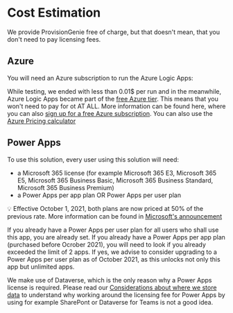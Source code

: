 # Cost Estimation

We provide ProvisionGenie free of charge, but that doesn't mean, that you don't need to pay licensing fees. 

## Azure

You will need an Azure subscription to run the Azure Logic Apps: 

While testing, we ended with less than 0.01$ per run and in the meanwhile, Azure Logic Apps became part of the [free Azure tier](https://azure.microsoft.com/en-us/updates/five-more-free-services-available-with-an-azure-free-account/). This means that you won't need to pay for ot AT ALL. More information can be found here, where you can also [sign up for a free Azure subscription](https://azure.microsoft.com/free). You can also use the [Azure Pricing calculator](https://azure.microsoft.com/pricing/calculator/)

## Power Apps 

To use this solution, every user using this solution will need: 

* a Microsoft 365 license (for example Microsoft 365 E3, Microsoft 365 E5, Microsoft 365 Business Basic, Microsoft 365 Business Standard, Microsoft 365 Business Premium)
* a Power Apps per app plan OR Power Apps per user plan

💡 Effective October 1, 2021, both plans are now priced at 50% of the previous rate. More information can be found in [Microsoft's announcement](https://www.microsoft.com/en-us/licensing/news/pricing_and_licensing_updates_coming_to_power_apps) 

If you already have a Power Apps per user plan for all users who shall use this app, you are already set. 
If you already have a Power Apps per app plan (purchased before Ocrober 2021), you will need to look if you already exceeded the limit of 2 apps. If yes, we advise to consider upgrading to a Power Apps per user plan as of October 2021, as this unlocks not only this app but unlimited apps. 

We make use of Dataverse, which is the only reason why a Power Apps license is required. Please read our [Considerations about where we store data](Considerations-on-Dataverse.md) to understand why working around the licensing fee for Power Apps by using for example SharePont or Dataverse for Teams is not a good idea. 





